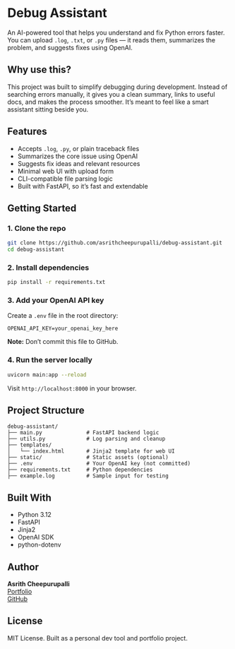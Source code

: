 # Debug Assistant
An AI-powered tool that helps you understand and fix Python errors faster. You can upload `.log`, `.txt`, or `.py` files — it reads them, summarizes the problem, and suggests fixes using OpenAI.

## Why use this?
This project was built to simplify debugging during development. Instead of searching errors manually, it gives you a clean summary, links to useful docs, and makes the process smoother. It’s meant to feel like a smart assistant sitting beside you.

## Features
- Accepts `.log`, `.py`, or plain traceback files
- Summarizes the core issue using OpenAI
- Suggests fix ideas and relevant resources
- Minimal web UI with upload form
- CLI-compatible file parsing logic
- Built with FastAPI, so it’s fast and extendable

## Getting Started
### 1. Clone the repo
```bash
git clone https://github.com/asrithcheepurupalli/debug-assistant.git
cd debug-assistant
```
### 2. Install dependencies
```bash
pip install -r requirements.txt
```
### 3. Add your OpenAI API key
Create a `.env` file in the root directory:
```
OPENAI_API_KEY=your_openai_key_here
```
**Note:** Don’t commit this file to GitHub.

### 4. Run the server locally
```bash
uvicorn main:app --reload
```
Visit `http://localhost:8000` in your browser.

## Project Structure
```
debug-assistant/
├── main.py              # FastAPI backend logic
├── utils.py             # Log parsing and cleanup
├── templates/
│   └── index.html       # Jinja2 template for web UI
├── static/              # Static assets (optional)
├── .env                 # Your OpenAI key (not committed)
├── requirements.txt     # Python dependencies
├── example.log          # Sample input for testing
```

## Built With
- Python 3.12
- FastAPI
- Jinja2
- OpenAI SDK
- python-dotenv

## Author
**Asrith Cheepurupalli**  
[Portfolio](https://asrithcheepurupalli.codes)  
[GitHub](https://github.com/asrithcheepurupalli)

## License
MIT License. Built as a personal dev tool and portfolio project.
